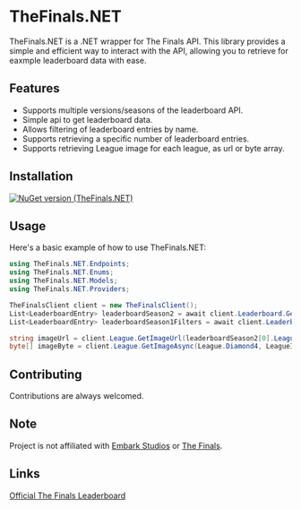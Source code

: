 # TheFinals.NET

TheFinals.NET is a .NET wrapper for The Finals API. This library provides a simple and efficient way to interact with the API, allowing you to retrieve for eaxmple leaderboard data with ease.

## Features

- Supports multiple versions/seasons of the leaderboard API.
- Simple api to get leaderboard data.
- Allows filtering of leaderboard entries by name.
- Supports retrieving a specific number of leaderboard entries.
- Supports retrieving League image for each league, as url or byte array.

## Installation

[![NuGet version (TheFinals.NET)](https://img.shields.io/nuget/v/TheFinals.NET?logo=nuget&logoColor=hsl(350%2C%2074%25%2C%2046%25)&labelColor=hsl(220%2C%206%25%2C%2090%25)&color=hsl(350%2C%2074%25%2C%2046%25))](https://www.nuget.org/packages/TheFinals.NET/)

## Usage

Here's a basic example of how to use TheFinals.NET:

```csharp
using TheFinals.NET.Endpoints;
using TheFinals.NET.Enums;
using TheFinals.NET.Models;
using TheFinals.NET.Providers;

TheFinalsClient client = new TheFinalsClient();
List<LeaderboardEntry> leaderboardSeason2 = await client.Leaderboard.GetAsync(LeaderboardVersion.Season2);
List<LeaderboardEntry> leaderboardSeason1Filters = await client.Leaderboard.GetAsync(LeaderboardVersion.Season1, Platform.Steam, count:500, nameFilter:"asd");

string imageUrl = client.League.GetImageUrl(leaderboardSeason2[0].League, LeagueImageType.Full);
byte[] imageByte = client.League.GetImageAsync(League.Diamond4, LeagueImageType.Thumbnail);

```

## Contributing

Contributions are always welcomed.

## Note

Project is not affiliated with [Embark Studios](https://www.embark-studios.com/) or [The Finals](https://www.reachthefinals.com/).

## Links
[Official The Finals Leaderboard](https://www.reachthefinals.com/leaderboard)

